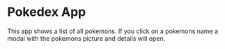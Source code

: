 # Pokedex App
This app shows a list of all pokemons.
If you click on a pokemons name a modal with the pokemons picture and details will open.